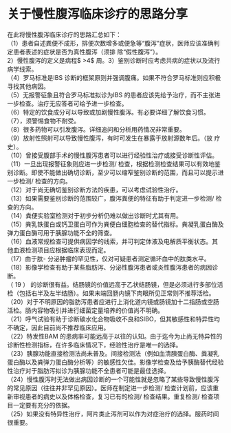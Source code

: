 # 关于慢性腹泻临床诊疗的思路分享  
在此将慢性腹泻临床诊疗的思路汇总如下：  
（1）患者自述粪便不成形，排便次数增多或便急等“腹泻”症状，医师应该准确判定患者表述的症状是否为真性腹泻（须排 除“假性腹泻”）。  
2）慢性腹泻的定义是病程$ >4$  周。3）鉴别诊断时应考虑共病的症状以及流行病学线索。  
（4）罗马标准是IBS 诊断的框架原则并强调腹痛。如果不符合罗马标准则应积极寻找其他病因。  
（5）无报警征象且符合罗马标准拟诊为IBS 的患者应该先给予治疗，而不主张进一步检查。治疗无应答者可给予进一步检查。  
（6）特定的饮食成分可以导致或加剧慢性腹泻。有必要详细了解饮食习惯。  
（7），须警惕食物不耐受。  
（8）很多药物可以引发腹泻。详细追问和分析用药情况非常重要。  
（9）放射性照射可以导致慢性腹泻，有时可发生在暴露于放射源数年后。（放 疗史）。  
（10）曾接受腹部手术的慢性腹泻患者可以进行经验性治疗或接受诊断性评估。  
（11）一旦出现报警征象则应进一步检测/ 检查，根据检测检查结果可以有效地鉴别诊断。即使不能做出确切诊断，至少可以缩窄鉴别诊断的范围，而且可以提示进一步检测/ 检查的方向。  
（12）对于尚无确切鉴别诊断方法的疾患，可以考虑试验性治疗。  
（13）如果需要鉴别诊断的范围较广，腹泻粪便的特征有助于判定进一步检测/ 检查的方向。  
（14）粪便实验室检测对于初步分析仍难以做出诊断时尤其有用。  
（15）粪乳铁蛋白或钙卫蛋白可作为粪便白细胞检查的替代指标。粪凝乳蛋白酶及弹力蛋白酶可用于胰腺功能不全的筛查。  
（16）血液常规检查可提供病因学的线索，并可判定体液及电解质平衡状态。其他血液检测项目应根据临床表现而定。  
（17）由于肽- 分泌肿瘤的罕见性，仅对可疑患者测定循环血中的肽类水平。  
（18）影像学检查有助于某些脂肪泻、分泌性腹泻患者或炎性腹泻患者的病因诊断。  
（ 19 ） 的诊断很有益。结肠镜的价值远高于乙状结肠镜，但是必须进行多部位活检（包括右半及左半结肠）。如果末端回肠内镜下肉眼所见正常则不推荐活检。  
（20）对于不明原因的脂肪泻患者应进行上消化道内镜或肠镜加十二指肠或空肠活检。肠内容物吸引并进行细菌定量培养的价值尚不明确。  
（21）呼气试验有助于诊断碳水化合物吸收不良和SIBO，但其敏感性和特异性均不确定，因此目前尚不推荐临床应用。  
（22）特发性BAM 的患病率可能远高于以往的认知。由于迄今为止尚无特异性的诊断性检测指标，在许多临床情况下，经验性治疗是唯一的选择。  
（23）胰腺功能直接检测法尚未普及。间接检测法（例如血清胰蛋白酶、粪凝乳蛋白酶以及粪弹力蛋白酶分析等）的敏感性欠佳。影像学检查及给予胰酶替代经验性治疗对于脂肪泻拟诊为胰腺功能不全患者可能是最佳选择。  
（24）慢性腹泻时无法做出病因诊断的一个可能性就是忽略了某些导致慢性腹泻的常见原因（往往并非罕见原因）。医师在制定进一步检测/ 检查计划前，应该重新审视患者的病史以及体格检查，复习已有的检测/ 检查结果。重复检测/ 检查项目一定要有充分的依据。  
（25）如果没有特异性治疗，阿片类止泻剂可以作为对症治疗的选择。服药时间很重要。  
